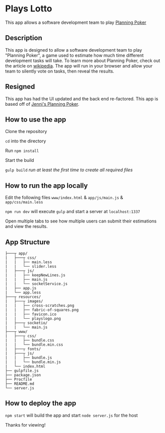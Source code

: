 # Plays Lotto

This app allows a software development team to play [Planning Poker](http://en.wikipedia.org/wiki/Planning_poker)


## Description

This app is designed to allow a software development team to play "Planning Poker", a game used to estimate how much time different development tasks will take. To learn more about Planning Poker, check out the article on [wikipedia](http://en.wikipedia.org/wiki/Planning_poker). The app will run in your browser and allow your team to silently vote on tasks, then reveal the results.

## Resigned 

This app has had the UI updated and the back end re-factored. This app is based off of [Jenni's Planning Poker](https://github.com/jenjaina/planning-poker).


## How to use the app

Clone the repository

`cd` into the directory

Run `npm install`

Start the build

`gulp build` _run at least the first time to create all required files_


## How to run the app locally

Edit the following files `www/index.html` & `app/js/main.js` & `app/css/main.less`

`npm run dev` will execute `gulp` and start a server at `localhost:1337`

Open multiple tabs to see how multiple users can submit their estimations and view the results.


## App Structure
```
├───┬ app/
|   ├───┬ css/
|   |   ├── main.less
|   |   └── slider.less
|   ├───┬ js/
|   |   ├── keepNewLines.js
|   |   ├── main.js
|   |   └── socketService.js
|   ├── app.js
|   └── app.less
├───┬ resources/
|   ├───┬ images/
|   |   ├── cross-scratches.png
|   |   ├── fabric-of-squares.png
|   |   ├── favicon.ico
|   |   └── playslogo.png
|   ├───┬ socketio/
|   |   └── main.js
├───┬ www/
|   ├───┬ css/
|   |   ├── bundle.css
|   |   └── bundle.min.css
|   ├───┬ fonts/
|   ├───┬ js/
|   |   ├── bundle.js
|   |   └── bundle.min.js
|   └── index.html
├── gulpfile.js
├── package.json
├── Procfile
├── README.md
└── server.js
```

## How to deploy the app

`npm start` will build the app and start `node server.js` for the host

Thanks for viewing!

